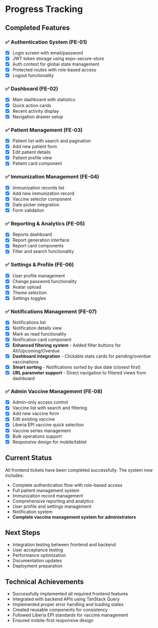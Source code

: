 # Progress Tracking

## Completed Features

### ✅ Authentication System (FE-01)
- [x] Login screen with email/password
- [x] JWT token storage using expo-secure-store
- [x] Auth context for global state management
- [x] Protected routes with role-based access
- [x] Logout functionality

### ✅ Dashboard (FE-02)
- [x] Main dashboard with statistics
- [x] Quick action cards
- [x] Recent activity display
- [x] Navigation drawer setup

### ✅ Patient Management (FE-03)
- [x] Patient list with search and pagination
- [x] Add new patient form
- [x] Edit patient details
- [x] Patient profile view
- [x] Patient card component

### ✅ Immunization Management (FE-04)
- [x] Immunization records list
- [x] Add new immunization record
- [x] Vaccine selector component
- [x] Date picker integration
- [x] Form validation

### ✅ Reporting & Analytics (FE-05)
- [x] Reports dashboard
- [x] Report generation interface
- [x] Report card components
- [x] Filter and search functionality

### ✅ Settings & Profile (FE-06)
- [x] User profile management
- [x] Change password functionality
- [x] Avatar upload
- [x] Theme selection
- [x] Settings toggles

### ✅ Notifications Management (FE-07)
- [x] Notifications list
- [x] Notification details view
- [x] Mark as read functionality
- [x] Notification card component
- [x] **Enhanced filtering system** - Added filter buttons for All/Upcoming/Overdue
- [x] **Dashboard integration** - Clickable stats cards for pending/overdue vaccinations
- [x] **Smart sorting** - Notifications sorted by due date (closest first)
- [x] **URL parameter support** - Direct navigation to filtered views from dashboard

### ✅ Admin Vaccine Management (FE-08)
- [x] Admin-only access control
- [x] Vaccine list with search and filtering
- [x] Add new vaccine form
- [x] Edit existing vaccine
- [x] Liberia EPI vaccine quick selection
- [x] Vaccine series management
- [x] Bulk operations support
- [x] Responsive design for mobile/tablet

## Current Status
All frontend tickets have been completed successfully. The system now includes:
- Complete authentication flow with role-based access
- Full patient management system
- Immunization record management
- Comprehensive reporting and analytics
- User profile and settings management
- Notification system
- **Complete vaccine management system for administrators**

## Next Steps
- Integration testing between frontend and backend
- User acceptance testing
- Performance optimization
- Documentation updates
- Deployment preparation

## Technical Achievements
- Successfully implemented all required frontend features
- Integrated with backend APIs using TanStack Query
- Implemented proper error handling and loading states
- Created reusable components for consistency
- Followed Liberia EPI standards for vaccine management
- Ensured mobile-first responsive design
